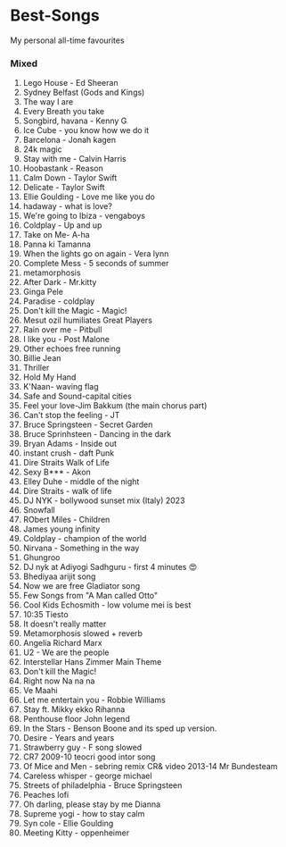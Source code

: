 # Best-Songs
My personal all-time favourites


### Mixed
1. Lego House -  Ed Sheeran
2. Sydney Belfast (Gods and Kings)
3. The way I are
4. Every Breath you take
5. Songbird, havana - Kenny G
6. Ice Cube - you know how we do it
7. Barcelona - Jonah kagen
8. 24k magic
9. Stay with me - Calvin Harris
10. Hoobastank - Reason
12. Calm Down - Taylor Swift
13. Delicate - Taylor Swift
14. Ellie Goulding - Love me like you do
15. hadaway - what is love?
16. We're going to Ibiza - vengaboys
17. Coldplay - Up and up
18. Take on Me- A-ha
19. Panna ki Tamanna
20. When the lights go on again - Vera lynn
21. Complete Mess - 5 seconds of summer
22. metamorphosis
23. After Dark - Mr.kitty
24. Ginga Pele
25. Paradise - coldplay
26. Don't kill the Magic - Magic!
27. Mesut ozil humiliates Great Players
28. Rain over me -  Pitbull
29. I like you - Post Malone
30. Other echoes free running
31. Billie Jean
32. Thriller
33. Hold My Hand
34. K'Naan- waving flag
35. Safe and Sound-capital cities
36. Feel your love-Jim Bakkum (the main chorus part)
37. Can't stop the feeling - JT
38. Bruce Springsteen - Secret Garden
39. Bruce Sprinhsteen - Dancing in the dark
40. Bryan Adams - Inside out
41. instant crush - daft Punk
42. Dire Straits Walk of Life
43. Sexy B*** - Akon
44. Elley Duhe - middle of the night
45. Dire Straits - walk of life
46. DJ NYK - bollywood sunset mix (Italy) 2023
47. Snowfall
48. RObert Miles - Children
49. James young infinity
50. Coldplay - champion of the world
51. Nirvana - Something in the way
52. Ghungroo
53. DJ nyk at  Adiyogi Sadhguru - first 4 minutes 😍
54. Bhediyaa arijit song
55. Now we are free Gladiator song
56. Few Songs from "A Man called Otto"
57. Cool Kids Echosmith - low volume mei is best
58. 10:35 Tiesto
59. It doesn't really matter
60. Metamorphosis slowed + reverb
61. Angelia Richard Marx
62. U2 - We are the people
63. Interstellar Hans Zimmer Main Theme
64. Don't kill the Magic!
65. Right now Na na na
66. Ve Maahi
67. Let me entertain you - Robbie Williams
68. Stay ft. Mikky ekko Rihanna
69. Penthouse floor John legend
70. In the Stars - Benson Boone and its sped up version.
71. Desire - Years and years
72. Strawberry guy -  F song slowed
73. CR7 2009-10 teocri good intor song
74. Of Mice and Men - sebring remix CR& video 2013-14 Mr Bundesteam
75. Careless whisper - george michael
76. Streets of philadelphia - Bruce Springsteen
77. Peaches lofi
78. Oh darling, please stay by me Dianna
79. Supreme yogi - how to stay calm
80. Syn cole - Ellie Goulding
81. Meeting Kitty - oppenheimer



